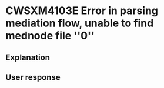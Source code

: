 # CWSXM4103E Error in parsing mediation flow, unable to find mednode file ''0''

## Explanation

## User response